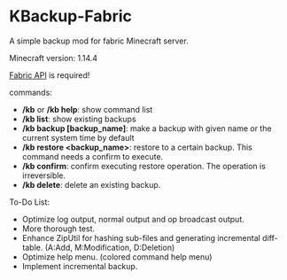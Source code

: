 # KBackup-Fabric

A simple backup mod for fabric Minecraft server.

Minecraft version: 1.14.4

[Fabric API](https://minecraft.curseforge.com/projects/fabric/files) is required!

commands:

- **/kb**  or **/kb help**: show command list
- **/kb list**: show existing backups
- **/kb backup \[backup_name\]**: make a backup with given name or the current system time by default
- **/kb restore \<backup_name\>**: restore to a certain backup. This command needs a confirm to execute.
- **/kb confirm**: confirm executing restore operation. The operation is irreversible.
- **/kb delete**: delete an existing backup.


To-Do List:

- Optimize log output, normal output and op broadcast output.
- More thorough test.
- Enhance ZipUtil for hashing sub-files and generating incremental diff-table. (A:Add, M:Modification, D:Deletion)
- Optimize help menu. (colored command help menu)
- Implement incremental backup.
